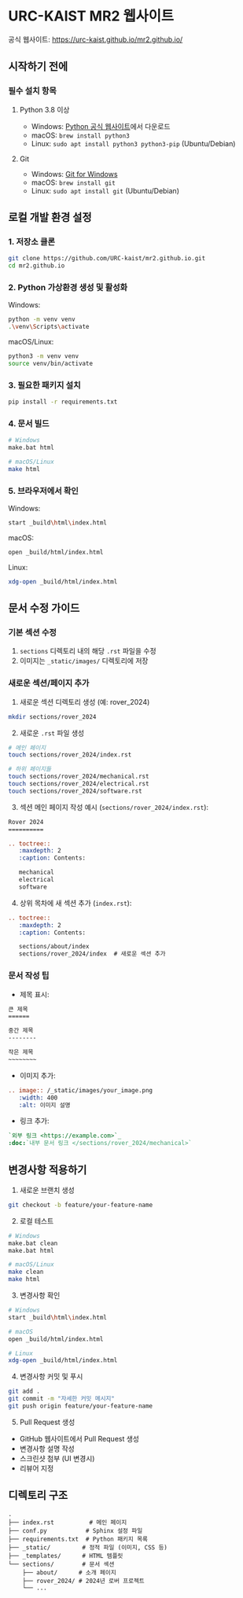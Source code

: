 # URC-KAIST MR2 웹사이트

공식 웹사이트: https://urc-kaist.github.io/mr2.github.io/

## 시작하기 전에

### 필수 설치 항목
1. Python 3.8 이상
   - Windows: [Python 공식 웹사이트](https://www.python.org/downloads/)에서 다운로드
   - macOS: `brew install python3`
   - Linux: `sudo apt install python3 python3-pip` (Ubuntu/Debian)

2. Git
   - Windows: [Git for Windows](https://gitforwindows.org/)
   - macOS: `brew install git`
   - Linux: `sudo apt install git` (Ubuntu/Debian)

## 로컬 개발 환경 설정

### 1. 저장소 클론
```bash
git clone https://github.com/URC-kaist/mr2.github.io.git
cd mr2.github.io
```

### 2. Python 가상환경 생성 및 활성화

Windows:
```bash
python -m venv venv
.\venv\Scripts\activate
```

macOS/Linux:
```bash
python3 -m venv venv
source venv/bin/activate
```

### 3. 필요한 패키지 설치
```bash
pip install -r requirements.txt
```

### 4. 문서 빌드
```bash
# Windows
make.bat html

# macOS/Linux
make html
```

### 5. 브라우저에서 확인

Windows:
```bash
start _build\html\index.html
```

macOS:
```bash
open _build/html/index.html
```

Linux:
```bash
xdg-open _build/html/index.html
```

## 문서 수정 가이드

### 기본 섹션 수정
1. `sections` 디렉토리 내의 해당 `.rst` 파일을 수정
2. 이미지는 `_static/images/` 디렉토리에 저장

### 새로운 섹션/페이지 추가

1. 새로운 섹션 디렉토리 생성 (예: rover_2024)
```bash
mkdir sections/rover_2024
```

2. 새로운 `.rst` 파일 생성
```bash
# 메인 페이지
touch sections/rover_2024/index.rst

# 하위 페이지들
touch sections/rover_2024/mechanical.rst
touch sections/rover_2024/electrical.rst
touch sections/rover_2024/software.rst
```

3. 섹션 메인 페이지 작성 예시 (`sections/rover_2024/index.rst`):
```rst
Rover 2024
==========

.. toctree::
   :maxdepth: 2
   :caption: Contents:

   mechanical
   electrical
   software
```

4. 상위 목차에 새 섹션 추가 (`index.rst`):
```rst
.. toctree::
   :maxdepth: 2
   :caption: Contents:

   sections/about/index
   sections/rover_2024/index  # 새로운 섹션 추가
```

### 문서 작성 팁
- 제목 표시:
```rst
큰 제목
======

중간 제목
--------

작은 제목
~~~~~~~~
```

- 이미지 추가:
```rst
.. image:: /_static/images/your_image.png
   :width: 400
   :alt: 이미지 설명
```

- 링크 추가:
```rst
`외부 링크 <https://example.com>`_
:doc:`내부 문서 링크 </sections/rover_2024/mechanical>`
```

## 변경사항 적용하기

1. 새로운 브랜치 생성
```bash
git checkout -b feature/your-feature-name
```

2. 로컬 테스트
```bash
# Windows
make.bat clean
make.bat html

# macOS/Linux
make clean
make html
```

3. 변경사항 확인
```bash
# Windows
start _build\html\index.html

# macOS
open _build/html/index.html

# Linux
xdg-open _build/html/index.html
```

4. 변경사항 커밋 및 푸시
```bash
git add .
git commit -m "자세한 커밋 메시지"
git push origin feature/your-feature-name
```

5. Pull Request 생성
- GitHub 웹사이트에서 Pull Request 생성
- 변경사항 설명 작성
- 스크린샷 첨부 (UI 변경시)
- 리뷰어 지정

## 디렉토리 구조
```
.
├── index.rst          # 메인 페이지
├── conf.py           # Sphinx 설정 파일
├── requirements.txt  # Python 패키지 목록
├── _static/         # 정적 파일 (이미지, CSS 등)
├── _templates/      # HTML 템플릿
└── sections/        # 문서 섹션
    ├── about/      # 소개 페이지
    ├── rover_2024/ # 2024년 로버 프로젝트
    └── ...
```

